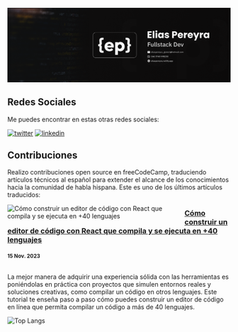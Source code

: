 ![Developer & Designer](https://github.com/EliasPereyra/EliasPereyra/blob/main/github-cover.png)

Redes Sociales
--------------------------
Me puedes encontrar en estas otras redes sociales:

<a href="https://twitter.com/EliasPereyraGo1">![twitter][twitter]</a> 
<a href="https://linkedin.com/in/elias-pereyra-gomez">![linkedin][linkedin]</a>

Contribuciones
--------------------------
Realizo contribuciones open source en freeCodeCamp, traduciendo artículos técnicos al español para extender el alcance de los conocimientos hacia la comunidad de habla hispana. Este es uno de los últimos artículos traducidos:

<p align="left">
  <a href="https://www.freecodecamp.org/espanol/news/funciones-de-orden-superior-en-javascript-guia-para-principiantes/" title="Funciones de orden superior en JavaScript: Guía para principiantes"><img src="https://www.freecodecamp.org/espanol/news/content/images/size/w2000/2023/10/Build-a-React-Code-Editor-That-Compiles-and-Executes-in-10--Languages--1-.png" alt="Cómo construir un editor de código con React que compila y se ejecuta en +40 lenguajes" width="400px" align="left" /></a>
  <h3><a href="https://www.freecodecamp.org/espanol/news/como-construir-editor-codigo-con-react-compila-y-ejecuta-en-40-lenguajes/" title="Cómo construir un editor de código con React que compila y se ejecuta en +40 lenguajes">Cómo construir un editor de código con React que compila y se ejecuta en +40 lenguajes</a></h3>
  <div><small><strong>15 Nov. 2023</strong></small></div>
  <br/><p>
    La mejor manera de adquirir una experiencia sólida con las herramientas es poniéndolas en práctica con proyectos que simulen entornos reales y soluciones creativas, como compilar un código en otros lenguajes. Este tutorial te enseña paso a paso cómo puedes construir un editor de código en línea que permita compilar un código a más de 40 lenguajes. 
  </p>
</p>

[linkedin]: https://img.shields.io/badge/Linkedin-0A66C2?style=for-the-badge&logo=linkedin&logoColor=white
[twitter]: https://img.shields.io/badge/@EliasPereyraGo1-000000?style=for-the-badge&logo=x&logoColor=white

![Top Langs](https://github-readme-stats-git-masterrstaa-rickstaa.vercel.app/api/top-langs/?username=eliaspereyra&layout=compact&langs_count=9&hide_border=true&theme=react&bg_color=191E27)
